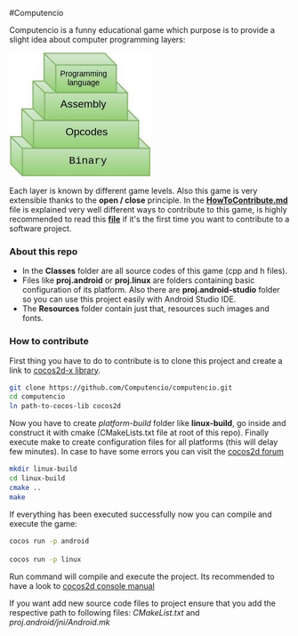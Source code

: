
#Computencio

Computencio is a funny educational game which purpose is to provide a slight idea about
computer programming layers:

![](layers.jpg)

Each layer is known by different game levels. Also this game is very extensible thanks to the __open / close__ principle. In the [__HowToContribute.md__](HowToContribute.md) file is explained very well different ways to contribute to this game, is highly recommended to read this [__file__](HowToContribute.md) if it's the first time you want to contribute to a software project.


### About this repo


- In the __Classes__ folder are all source codes of this game (cpp and h files).
- Files like __proj.android__ or __proj.linux__ are folders containing basic configuration of its
platform. Also there are __proj.android-studio__ folder so you can use this project easily with Android Studio IDE.
- The __Resources__ folder contain just that, resources such images and fonts.

### How to contribute

First thing you have to do to contribute is to clone this project and create a link to [cocos2d-x library](http://www.cocos2d-x.org/filedown/cocos2d-x-3.10.zip).

```bash
git clone https://github.com/Computencio/computencio.git
cd computencio
ln path-to-cocos-lib cocos2d
```
Now you have to create _platform-build_ folder like __linux-build__, go inside and construct it with cmake (CMakeLists.txt file at root of this repo). Finally execute make to create configuration files for all platforms (this will delay few minutes). In case to have some errors you can visit the [cocos2d forum](http://discuss.cocos2d-x.org/)

```bash
mkdir linux-build
cd linux-build
cmake ..
make
```

If everything has been executed successfully now you can compile and execute the game:
```bash
cocos run -p android

cocos run -p linux
```

Run command will compile and execute the project. Its recommended to have a look to [cocos2d console manual](http://www.cocos2d-x.org/wiki/Cocos2d-console)


If you want add new source code files to project ensure that you add the
respective path to following files: *CMakeList.txt* and
*proj.android/jni/Android.mk*
